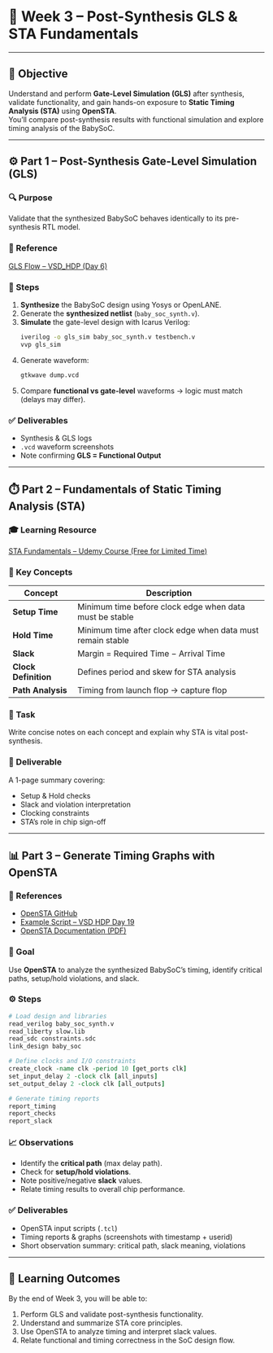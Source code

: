# 🧠 Week 3 – Post-Synthesis GLS & STA Fundamentals  

---

## 🎯 Objective  
Understand and perform **Gate-Level Simulation (GLS)** after synthesis, validate functionality, and gain hands-on exposure to **Static Timing Analysis (STA)** using **OpenSTA**.  
You’ll compare post-synthesis results with functional simulation and explore timing analysis of the BabySoC.

---

## ⚙️ Part 1 – Post-Synthesis Gate-Level Simulation (GLS)

### 🔍 Purpose  
Validate that the synthesized BabySoC behaves identically to its pre-synthesis RTL model.

### 🔗 Reference  
[GLS Flow – VSD_HDP (Day 6)](https://github.com/Ananya-KM/VSD_HDP/blob/main/Day%206.md)

### 🧩 Steps  
1. **Synthesize** the BabySoC design using Yosys or OpenLANE.  
2. Generate the **synthesized netlist** (`baby_soc_synth.v`).  
3. **Simulate** the gate-level design with Icarus Verilog:  
   ```bash
   iverilog -o gls_sim baby_soc_synth.v testbench.v
   vvp gls_sim
   ```
4. Generate waveform:  
   ```bash
   gtkwave dump.vcd
   ```
5. Compare **functional vs gate-level** waveforms → logic must match (delays may differ).

### ✅ Deliverables  
- Synthesis & GLS logs  
- `.vcd` waveform screenshots  
- Note confirming **GLS = Functional Output**

---

## ⏱️ Part 2 – Fundamentals of Static Timing Analysis (STA)

### 🎓 Learning Resource  
[STA Fundamentals – Udemy Course (Free for Limited Time)](https://www.udemy.com/course/vlsi-academy-stachecks/?couponCode=F960AEDD365E0CD12546)

### 🧠 Key Concepts  

| Concept | Description |
|----------|--------------|
| **Setup Time** | Minimum time before clock edge when data must be stable |
| **Hold Time** | Minimum time after clock edge when data must remain stable |
| **Slack** | Margin = Required Time − Arrival Time |
| **Clock Definition** | Defines period and skew for STA analysis |
| **Path Analysis** | Timing from launch flop → capture flop |

### 📝 Task  
Write concise notes on each concept and explain why STA is vital post-synthesis.

### 📄 Deliverable  
A 1-page summary covering:  
- Setup & Hold checks  
- Slack and violation interpretation  
- Clocking constraints  
- STA’s role in chip sign-off  

---

## 📊 Part 3 – Generate Timing Graphs with OpenSTA

### 🔗 References  
- [OpenSTA GitHub](https://github.com/The-OpenROAD-Project/OpenSTA)  
- [Example Script – VSD HDP Day 19](https://github.com/arunkpv/vsd-hdp/blob/main/docs/Day_19.md)  
- [OpenSTA Documentation (PDF)](https://github.com/The-OpenROAD-Project/OpenSTA/blob/master/doc/OpenSTA.pdf)

### 🧠 Goal  
Use **OpenSTA** to analyze the synthesized BabySoC’s timing, identify critical paths, setup/hold violations, and slack.

### ⚙️ Steps  
```tcl
# Load design and libraries
read_verilog baby_soc_synth.v
read_liberty slow.lib
read_sdc constraints.sdc
link_design baby_soc

# Define clocks and I/O constraints
create_clock -name clk -period 10 [get_ports clk]
set_input_delay 2 -clock clk [all_inputs]
set_output_delay 2 -clock clk [all_outputs]

# Generate timing reports
report_timing
report_checks
report_slack
```

### 📈 Observations  
- Identify the **critical path** (max delay path).  
- Check for **setup/hold violations**.  
- Note positive/negative **slack** values.  
- Relate timing results to overall chip performance.

### ✅ Deliverables  
- OpenSTA input scripts (`.tcl`)  
- Timing reports & graphs (screenshots with timestamp + userid)  
- Short observation summary: critical path, slack meaning, violations  

---

## 🧩 Learning Outcomes  
By the end of Week 3, you will be able to:  
1. Perform GLS and validate post-synthesis functionality.  
2. Understand and summarize STA core principles.  
3. Use OpenSTA to analyze timing and interpret slack values.  
4. Relate functional and timing correctness in the SoC design flow.
